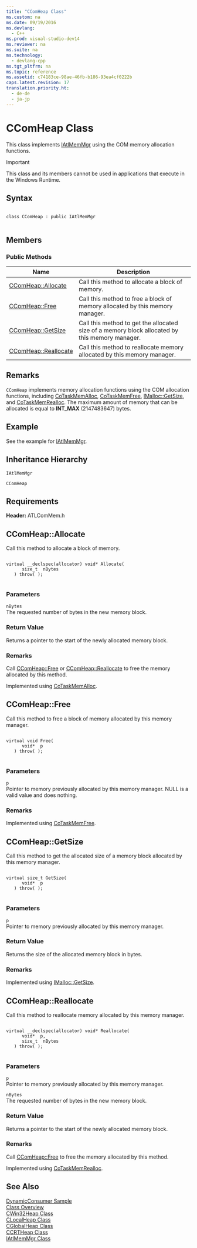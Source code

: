 ```yaml
---
title: "CComHeap Class"
ms.custom: na
ms.date: 09/19/2016
ms.devlang: 
  - C++
ms.prod: visual-studio-dev14
ms.reviewer: na
ms.suite: na
ms.technology: 
  - devlang-cpp
ms.tgt_pltfrm: na
ms.topic: reference
ms.assetid: c74183ce-98ae-46fb-b186-93ea4cf0222b
caps.latest.revision: 17
translation.priority.ht: 
  - de-de
  - ja-jp
---
```

# CComHeap Class
This class implements [IAtlMemMgr](../vs140/IAtlMemMgr-Class.md) using the COM memory allocation functions.  
  
> [!IMPORTANT]
>  This class and its members cannot be used in applications that execute in the Windows Runtime.  
  
## Syntax  
  
```  
  
class CComHeap : public IAtlMemMgr  
  
```  
  
## Members  
  
### Public Methods  
  
|Name|Description|  
|----------|-----------------|  
|[CComHeap::Allocate](../vs140/CComHeap--Allocate.md)|Call this method to allocate a block of memory.|  
|[CComHeap::Free](../vs140/CComHeap--Free.md)|Call this method to free a block of memory allocated by this memory manager.|  
|[CComHeap::GetSize](../vs140/CComHeap--GetSize.md)|Call this method to get the allocated size of a memory block allocated by this memory manager.|  
|[CComHeap::Reallocate](../vs140/CComHeap--Reallocate.md)|Call this method to reallocate memory allocated by this memory manager.|  
  
## Remarks  
 `CComHeap` implements memory allocation functions using the COM allocation functions, including [CoTaskMemAlloc](http://msdn.microsoft.com/library/windows/desktop/ms692727), [CoTaskMemFree](http://msdn.microsoft.com/library/windows/desktop/ms680722), [IMalloc::GetSize](http://msdn.microsoft.com/library/windows/desktop/ms691226), and [CoTaskMemRealloc](http://msdn.microsoft.com/library/windows/desktop/ms687280). The maximum amount of memory that can be allocated is equal to **INT_MAX** (2147483647) bytes.  
  
## Example  
 See the example for [IAtlMemMgr](../vs140/IAtlMemMgr-Class.md).  
  
## Inheritance Hierarchy  
 `IAtlMemMgr`  
  
 `CComHeap`  
  
## Requirements  
 **Header:** ATLComMem.h  
  
##  <a name="ccomheap__allocate"></a>  CComHeap::Allocate  
 Call this method to allocate a block of memory.  
  
```  
  
virtual __declspec(allocator) void* Allocate(  
      size_t  nBytes  
   ) throw( );  
  
```  
  
### Parameters  
 `nBytes`  
 The requested number of bytes in the new memory block.  
  
### Return Value  
 Returns a pointer to the start of the newly allocated memory block.  
  
### Remarks  
 Call [CComHeap::Free](../vs140/CComHeap--Free.md) or [CComHeap::Reallocate](../vs140/CComHeap--Reallocate.md) to free the memory allocated by this method.  
  
 Implemented using [CoTaskMemAlloc](http://msdn.microsoft.com/library/windows/desktop/ms692727).  
  
##  <a name="ccomheap__free"></a>  CComHeap::Free  
 Call this method to free a block of memory allocated by this memory manager.  
  
```  
  
virtual void Free(  
      void*  p  
   ) throw( );  
  
```  
  
### Parameters  
 `p`  
 Pointer to memory previously allocated by this memory manager. NULL is a valid value and does nothing.  
  
### Remarks  
 Implemented using [CoTaskMemFree](http://msdn.microsoft.com/library/windows/desktop/ms680722).  
  
##  <a name="ccomheap__getsize"></a>  CComHeap::GetSize  
 Call this method to get the allocated size of a memory block allocated by this memory manager.  
  
```  
  
virtual size_t GetSize(  
      void*  p  
   ) throw( );  
  
```  
  
### Parameters  
 `p`  
 Pointer to memory previously allocated by this memory manager.  
  
### Return Value  
 Returns the size of the allocated memory block in bytes.  
  
### Remarks  
 Implemented using [IMalloc::GetSize](http://msdn.microsoft.com/library/windows/desktop/ms691226).  
  
##  <a name="ccomheap__reallocate"></a>  CComHeap::Reallocate  
 Call this method to reallocate memory allocated by this memory manager.  
  
```  
  
virtual __declspec(allocator) void* Reallocate(  
      void*  p,  
      size_t  nBytes  
   ) throw( );  
  
```  
  
### Parameters  
 `p`  
 Pointer to memory previously allocated by this memory manager.  
  
 `nBytes`  
 The requested number of bytes in the new memory block.  
  
### Return Value  
 Returns a pointer to the start of the newly allocated memory block.  
  
### Remarks  
 Call [CComHeap::Free](../vs140/CComHeap--Free.md) to free the memory allocated by this method.  
  
 Implemented using [CoTaskMemRealloc](http://msdn.microsoft.com/library/windows/desktop/ms687280).  
  
## See Also  
 [DynamicConsumer Sample](../vs140/Visual-C---Samples.md)   
 [Class Overview](../vs140/ATL-Class-Overview.md)   
 [CWin32Heap Class](../vs140/CWin32Heap-Class.md)   
 [CLocalHeap Class](../vs140/CLocalHeap-Class.md)   
 [CGlobalHeap Class](../vs140/CGlobalHeap-Class.md)   
 [CCRTHeap Class](../vs140/CCRTHeap-Class.md)   
 [IAtlMemMgr Class](../vs140/IAtlMemMgr-Class.md)